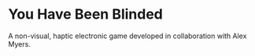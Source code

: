 # You Have Been Blinded
A non-visual, haptic electronic game developed in collaboration with Alex Myers.
